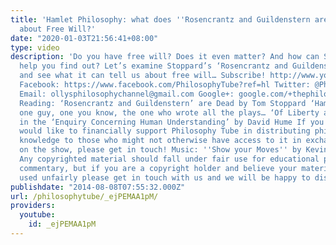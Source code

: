 ```yaml
---
title: 'Hamlet Philosophy: what does ''Rosencrantz and Guildenstern are Dead'' say
  about Free Will?'
date: "2020-01-03T21:56:41+08:00"
type: video
description: 'Do you have free will? Does it even matter? And how can Shakespeare
  help you find out? Let’s examine Stoppard’s ‘Rosencrantz and Guildenstern are Dead’
  and see what it can tell us about free will… Subscribe! http://www.youtube.com/subscription_center?add_user=thephilosophytube
  Facebook: https://www.facebook.com/PhilosophyTube?ref=hl Twitter: @PhilosopyTube
  Email: ollysphilosophychannel@gmail.com Google+: google.com/+thephilosophytube Suggested
  Reading: ‘Rosencrantz and Guildenstern’ are Dead by Tom Stoppard ‘Hamlet’ by that
  one guy, one you know, the one who wrote all the plays… ‘Of Liberty and Necessity’
  in the ‘Enquiry Concerning Human Understanding’ by David Hume If you or your organisation
  would like to financially support Philosophy Tube in distributing philosophical
  knowledge to those who might not otherwise have access to it in exchange for credits
  on the show, please get in touch! Music: ''Show your Moves'' by Kevin MacLeod (incompetech.com)
  Any copyrighted material should fall under fair use for educational purposes or
  commentary, but if you are a copyright holder and believe your material has been
  used unfairly please get in touch with us and we will be happy to discuss it.'
publishdate: "2014-08-08T07:55:32.000Z"
url: /philosophytube/_ejPEMAA1pM/
providers:
  youtube:
    id: _ejPEMAA1pM
---
```

